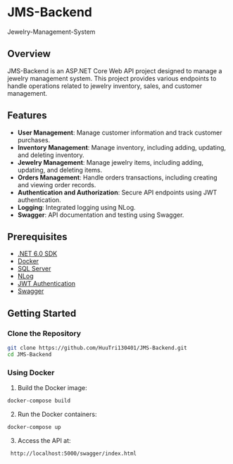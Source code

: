 # JMS-Backend

Jewelry-Management-System

## Overview

JMS-Backend is an ASP.NET Core Web API project designed to manage a jewelry management system. This project provides various endpoints to handle operations related to jewelry inventory, sales, and customer management.

## Features

- **User Management**: Manage customer information and track customer purchases.
- **Inventory Management**: Manage inventory, including adding, updating, and deleting inventory.
- **Jewelry Management**: Manage jewelry items, including adding, updating, and deleting items.
- **Orders Management**: Handle orders transactions, including creating and viewing order records.
- **Authentication and Authorization**: Secure API endpoints using JWT authentication.
- **Logging**: Integrated logging using NLog.
- **Swagger**: API documentation and testing using Swagger.

## Prerequisites

- [.NET 6.0 SDK](https://dotnet.microsoft.com/download/dotnet/6.0)
- [Docker](https://www.docker.com/get-started)
- [SQL Server](https://www.microsoft.com/en-us/sql-server/sql-server-downloads)
- [NLog](https://nlog-project.org/)
- [JWT Authentication](https://jwt.io/)
- [Swagger](https://swagger.io/)

## Getting Started

### Clone the Repository

```sh
git clone https://github.com/HuuTri130401/JMS-Backend.git
cd JMS-Backend
```

### Using Docker
1. Build the Docker image:
```sh
docker-compose build
```

2. Run the Docker containers:
```sh
docker-compose up
```

3. Access the API at:
```sh
 http://localhost:5000/swagger/index.html
```
